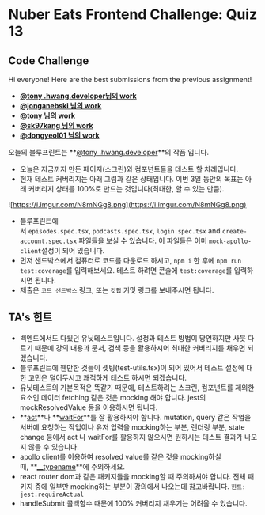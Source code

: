 # Nuber Eats Frontend Challenge: Quiz 13

## **Code Challenge**

Hi everyone! Here are the best submissions from the previous assignment!

- **[@tony .hwang.developer님의 work](https://codesandbox.io/s/z1hmr)**
- **[@jonganebski 님의 work](https://codesandbox.io/s/mystifying-kepler-yxtqz)**
- **[@tony 님의 work](https://codesandbox.io/s/podcast-frontend-forked-wuxsy)**
- **[@sk97kang 님의 work](https://codesandbox.io/s/day21-22-htfj0)**
- **[@dongyeol01 님의 work](https://codesandbox.io/s/nest-challenge-12-6r0k6)**

오늘의 블루프린트는 **[@tony .hwang.developer](https://nomadcoders.co/users/tony.hwang.developer)**의 작품 입니다.

- 오늘은 지금까지 만든 페이지(스크린)와 컴포넌트들을 테스트 할 차례입니다.
- 현재 테스트 커버리지는 아래 그림과 같은 상태입니다. 이번 3일 동안의 목표는 아래 커버리지 상태를 100%로 만드는 것입니다(최대한, 할 수 있는 만큼).

![https://i.imgur.com/N8mNGg8.png](https://i.imgur.com/N8mNGg8.png)

- 블루프린트에서 `episodes.spec.tsx`, `podcasts.spec.tsx`, `login.spec.tsx` and `create-account.spec.tsx` 파일들을 보실 수 있습니다. 이 파일들은 이미 `mock-apollo-client`설정이 되어 있습니다.
- 먼저 샌드박스에서 컴퓨터로 코드를 다운로드 하시고, `npm i` 한 후에 `npm run test:coverage`를 입력해보세요. 테스트 하려면 콘솔에 `test:coverage`를 입력하시면 됩니다.
- 제출은 `코드 샌드박스` 링크, 또는 `깃헙` 커밋 링크를 보내주시면 됩니다.

## **TA's 힌트**

- 백엔드에서도 다뤘던 유닛테스트입니다. 설정과 테스트 방법이 당연하지만 사뭇 다르기 때문에 강의 내용과 문서, 검색 등을 활용하시어 최대한 커버리지를 채우면 되겠습니다.
- 블루프린트에 웬만한 것들이 셋팅(test-utils.tsx)이 되어 있어서 테스트 설정에 대한 고민은 덜어두시고 쾌적하게 테스트 하시면 되겠습니다.
- 유닛테스트의 기본목적은 똑같기 때문에, 테스트하려는 스크린, 컴포넌트를 제외한 요소인 데이터 fetching 같은 것은 mocking 해야 합니다. jest의 mockResolvedValue 등을 이용하시면 됩니다.
- **[act](https://testing-library.com/docs/react-testing-library/api/#act)**나 **[waitFor](https://testing-library.com/docs/dom-testing-library/api-async/#waitfor)**를 잘 활용하셔야 합니다. mutation, query 같은 작업을 서버에 요청하는 작업이나 유저 입력을 mocking하는 부분, 렌더링 부분, state change 등에서 act 나 waitFor를 활용하지 않으시면 원하시는 테스트 결과가 나오지 않을 수 있습니다.
- apollo client를 이용하여 resolved value를 같은 것을 mocking하실 때, **[\_\_typename](https://www.apollographql.com/docs/react/development-testing/testing/#setting-addtypename)**에 주의하세요.
- react router dom과 같은 패키지들을 mocking할 때 주의하셔야 합니다. 전체 패키지 중에 일부만 mocking하는 부분이 강의에서 나오는데 참고바랍니다. `힌트: jest.requireActual`
- handleSubmit 콜백함수 때문에 100% 커버리지 채우기는 어려울 수 있습니다.
